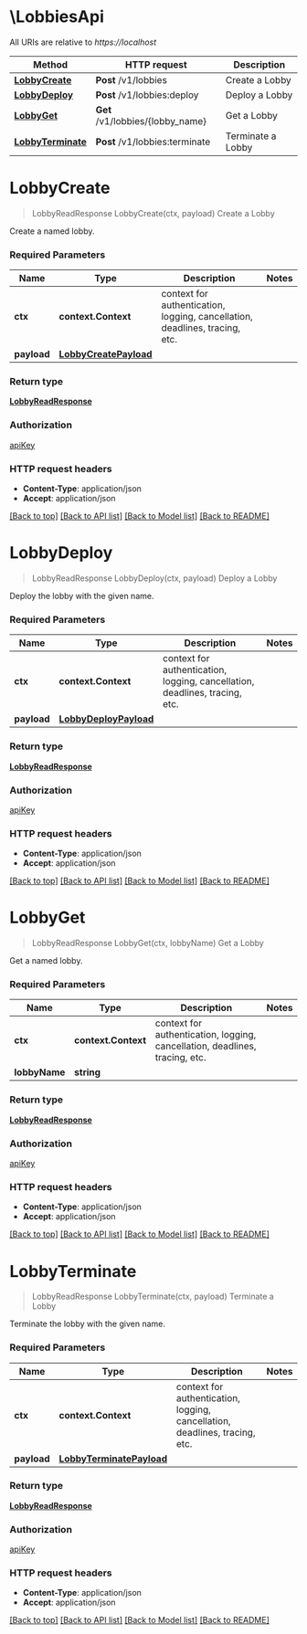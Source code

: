 # \LobbiesApi

All URIs are relative to *https://localhost*

Method | HTTP request | Description
------------- | ------------- | -------------
[**LobbyCreate**](LobbiesApi.md#LobbyCreate) | **Post** /v1/lobbies | Create a Lobby
[**LobbyDeploy**](LobbiesApi.md#LobbyDeploy) | **Post** /v1/lobbies:deploy | Deploy a Lobby
[**LobbyGet**](LobbiesApi.md#LobbyGet) | **Get** /v1/lobbies/{lobby_name} | Get a Lobby
[**LobbyTerminate**](LobbiesApi.md#LobbyTerminate) | **Post** /v1/lobbies:terminate | Terminate a Lobby


# **LobbyCreate**
> LobbyReadResponse LobbyCreate(ctx, payload)
Create a Lobby

Create a named lobby.

### Required Parameters

Name | Type | Description  | Notes
------------- | ------------- | ------------- | -------------
 **ctx** | **context.Context** | context for authentication, logging, cancellation, deadlines, tracing, etc.
  **payload** | [**LobbyCreatePayload**](LobbyCreatePayload.md)|  | 

### Return type

[**LobbyReadResponse**](LobbyReadResponse.md)

### Authorization

[apiKey](../README.md#apiKey)

### HTTP request headers

 - **Content-Type**: application/json
 - **Accept**: application/json

[[Back to top]](#) [[Back to API list]](../README.md#documentation-for-api-endpoints) [[Back to Model list]](../README.md#documentation-for-models) [[Back to README]](../README.md)

# **LobbyDeploy**
> LobbyReadResponse LobbyDeploy(ctx, payload)
Deploy a Lobby

Deploy the lobby with the given name.

### Required Parameters

Name | Type | Description  | Notes
------------- | ------------- | ------------- | -------------
 **ctx** | **context.Context** | context for authentication, logging, cancellation, deadlines, tracing, etc.
  **payload** | [**LobbyDeployPayload**](LobbyDeployPayload.md)|  | 

### Return type

[**LobbyReadResponse**](LobbyReadResponse.md)

### Authorization

[apiKey](../README.md#apiKey)

### HTTP request headers

 - **Content-Type**: application/json
 - **Accept**: application/json

[[Back to top]](#) [[Back to API list]](../README.md#documentation-for-api-endpoints) [[Back to Model list]](../README.md#documentation-for-models) [[Back to README]](../README.md)

# **LobbyGet**
> LobbyReadResponse LobbyGet(ctx, lobbyName)
Get a Lobby

Get a named lobby.

### Required Parameters

Name | Type | Description  | Notes
------------- | ------------- | ------------- | -------------
 **ctx** | **context.Context** | context for authentication, logging, cancellation, deadlines, tracing, etc.
  **lobbyName** | **string**|  | 

### Return type

[**LobbyReadResponse**](LobbyReadResponse.md)

### Authorization

[apiKey](../README.md#apiKey)

### HTTP request headers

 - **Content-Type**: application/json
 - **Accept**: application/json

[[Back to top]](#) [[Back to API list]](../README.md#documentation-for-api-endpoints) [[Back to Model list]](../README.md#documentation-for-models) [[Back to README]](../README.md)

# **LobbyTerminate**
> LobbyReadResponse LobbyTerminate(ctx, payload)
Terminate a Lobby

Terminate the lobby with the given name.

### Required Parameters

Name | Type | Description  | Notes
------------- | ------------- | ------------- | -------------
 **ctx** | **context.Context** | context for authentication, logging, cancellation, deadlines, tracing, etc.
  **payload** | [**LobbyTerminatePayload**](LobbyTerminatePayload.md)|  | 

### Return type

[**LobbyReadResponse**](LobbyReadResponse.md)

### Authorization

[apiKey](../README.md#apiKey)

### HTTP request headers

 - **Content-Type**: application/json
 - **Accept**: application/json

[[Back to top]](#) [[Back to API list]](../README.md#documentation-for-api-endpoints) [[Back to Model list]](../README.md#documentation-for-models) [[Back to README]](../README.md)

